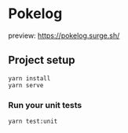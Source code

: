 # Pokelog

preview: https://pokelog.surge.sh/

## Project setup

```
yarn install
yarn serve
```

### Run your unit tests

```
yarn test:unit
```
